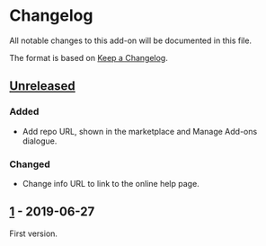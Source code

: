 # Changelog
All notable changes to this add-on will be documented in this file.

The format is based on [Keep a Changelog](https://keepachangelog.com/en/1.0.0/).

## [Unreleased]
### Added
 - Add repo URL, shown in the marketplace and Manage Add-ons dialogue.

### Changed
 - Change info URL to link to the online help page.

## [1] - 2019-06-27

First version.

[Unreleased]: https://github.com/zaproxy/fuzzdb-web-backdoors/compare/v1...HEAD
[1]: https://github.com/zaproxy/fuzzdb-web-backdoors/releases/v1
